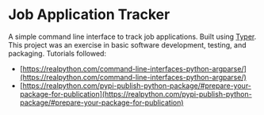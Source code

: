 # Job Application Tracker
A simple command line interface to track job applications.
Built using [Typer](https://github.com/tiangolo/typer). This project
was an exercise in basic software development, testing, and packaging. Tutorials followed:
<br />
* [https://realpython.com/command-line-interfaces-python-argparse/](https://realpython.com/command-line-interfaces-python-argparse/)
* [https://realpython.com/pypi-publish-python-package/#prepare-your-package-for-publication](https://realpython.com/pypi-publish-python-package/#prepare-your-package-for-publication)